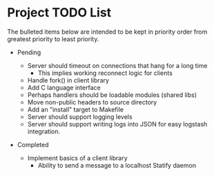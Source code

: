 # Project TODO List

The bulleted items below are intended to be kept in priority order from
greatest priority to least priority.

* Pending
  * Server should timeout on connections that hang for a long time
    * This implies working reconnect logic for clients
  * Handle fork() in client library
  * Add C language interface
  * Perhaps handlers should be loadable modules (shared libs)
  * Move non-public headers to source directory
  * Add an "install" target to Makefile
  * Server should support logging levels
  * Server should support writing logs into JSON for easy logstash integration.

* Completed
  * Implement basics of a client library
    * Ability to send a message to a localhost Statify daemon
